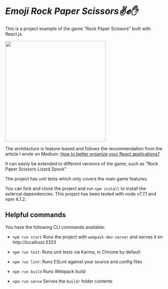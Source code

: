 # ***Emoji Rock Paper Scissors✌️✊✋***

This is a project example of the game "Rock Paper Scissors" built with React.js.

<img width="320" src="https://cloud.githubusercontent.com/assets/4203845/24133009/166cc59c-0e3d-11e7-92a3-650a677d9c03.png">

The architecture is feature-based and follows the recommendation from the article I wrote on Medium: [How to better organize your React applications?](https://medium.com/@alexmngn/how-to-better-organize-your-react-applications-2fd3ea1920f1)

It can easily be extended to different versions of the game, such as "Rock Paper Scissors Lizard Spock"

The project has unit tests which only covers the main game features.

You can fork and clone the project and run `npm install` to install the external dependencies.
This project has been tested with node v7.7.1 and npm 4.1.2.

## Helpful commands

You have the following CLI commands available:

- `npm run start` Runs the project with `webpack-dev-server` and serves it on http://localhost:3333

- `npm run test`: Runs unit tests via Karma, in Chrome by default

- `npm run lint`: Runs ESLint against your source and config files

- `npm run build` Runs Webpack build

- `npm run serve` Serves the `build/` folder contents
